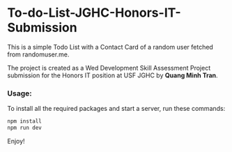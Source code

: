 # To-do-List-JGHC-Honors-IT-Submission

This is a simple Todo List with a Contact Card of a random user fetched from randomuser.me. 

The project is created as a Wed Development Skill Assessment Project submission for the Honors IT position at USF JGHC by **Quang Minh Tran**.



### Usage:

To install all the required packages and start a server, run these commands:
```bash
npm install
npm run dev
```

Enjoy!



